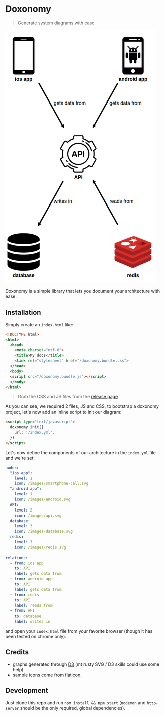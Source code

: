 # Doxonomy

> Generate system diagrams with ease

![sample](https://raw.githubusercontent.com/odino/doxonomy/master/sample.png)

Doxonomy is a simple library that lets you document
your architecture with ease.

## Installation

Simply create an `index.html` like:

``` html
<!DOCTYPE html>
<html>
  <head>
    <meta charset="utf-8">
    <title>My docs</title>
    <link rel="stylesheet" href="/doxonomy.bundle.css">
  </head>
  <body>
  <script src="/doxonomy.bundle.js"></script>
  </body>
</html>
```

> Grab the CSS and JS files from the [release page](https://github.com/odino/doxonomy/releases/tag/1.0.0)

As you can see, we required 2 files, JS and CSS, to bootstrap
a doxonomy project, let's now add an inline script to init our
diagram:

``` html
<script type="text/javascript">
  doxonomy.init({
    url: '/index.yml',
  })
</script>
```

Let's now define the components of our architecture
in the `index.yml` file and we're set:

``` yaml
nodes:
  "ios app":
    level: 1
    icon: /images/smartphone-call.svg
  "android app":
    level: 1
    icon: /images/android.svg
  API:
    level: 2
    icon: /images/api.svg
  database:
    level: 3
    icon: /images/database.svg
  redis:
    level: 3
    icon: /images/redis.svg

relations:
  - from: ios app
    to: API
    label: gets data from
  - from: android app
    to: API
    label: gets data from
  - from: redis
    to: API
    label: reads from
  - from: API
    to: database
    label: writes in
```

and open your `index.html` file from your favorite browser
(though it has been tested on chrome only).

## Credits

* graphs generated through [D3](https://github.com/d3/d3) (mt rusty SVG / D3 skills could use some help)
* sample icons come from [flaticon](http://www.flaticon.com/).

## Development

Just clone this repo and run `npm install && npm start`
(`nodemon` and `http-server` should be the only required, global dependencies).
